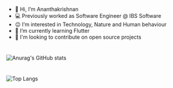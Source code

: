 - 👋 Hi, I’m Ananthakrishnan
- 💻 Previously worked as Software Engineer @ IBS Software 
- 😉 I’m interested in Technology, Nature and Human behaviour
- 🌱 I’m currently learning Flutter
- 💞️ I'm looking to contribute on open source projects

#
![Anurag's GitHub stats](https://github-readme-stats.vercel.app/api?username=k-ananthakrishnan&count_private=true&show_icons=true&theme=github_dark&hide=issues&hide_border=true)
#
![Top Langs](https://github-readme-stats.vercel.app/api/top-langs/?username=k-ananthakrishnan&layout=compact&theme=github_dark&hide_border=true)




<!---
k-ananthakrishnan/k-ananthakrishnan is a ✨ special ✨ repository because its `README.md` (this file) appears on your GitHub profile.
You can click the Preview link to take a look at your changes.
--->
